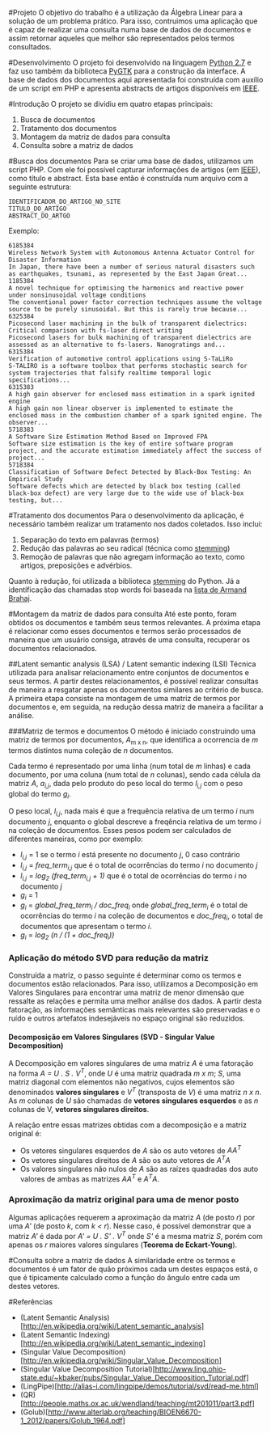 ﻿#Projeto
O objetivo do trabalho é a utilização da Álgebra Linear para a solução de um problema prático.
Para isso, contruimos uma aplicação que é capaz de realizar uma consulta numa base de dados de documentos e assim retornar aqueles que melhor são representados 
pelos termos consultados.

#Desenvolvimento
O projeto foi desenvolvido na linguagem [Python 2.7](http://www.python.org/download/releases/2.7.5/) e faz uso também da biblioteca 
[PyGTK](http://www.pygtk.org/) para a construção da interface. A base de dados dos documentos aqui apresentada foi construída com auxílio de um script 
em PHP e apresenta abstracts de artigos disponíveis em [IEEE](http://ieeexplore.ieee.org/Xplore/home.jsp).

#Introdução
O projeto se dividiu em quatro etapas principais:

1. Busca de documentos
2. Tratamento dos documentos
3. Montagem da matriz de dados para consulta
4. Consulta sobre a matriz de dados

#Busca dos documentos
Para se criar uma base de dados, utilizamos um script PHP. Com ele foi possível capturar informações de artigos (em [IEEE](http://ieeexplore.ieee.org/Xplore/home.jsp)),
como título e abstract.
Esta base então é construída num arquivo com a seguinte estrutura:

```
IDENTIFICADOR_DO_ARTIGO_NO_SITE
TITULO_DO_ARTIGO
ABSTRACT_DO_ARTGO
```

Exemplo:
```
6185384
Wireless Network System with Autonomous Antenna Actuator Control for Disaster Information
In Japan, there have been a number of serious natural disasters such as earthquakes, tsunami, as represented by the East Japan Great...
1185384
A novel technique for optimising the harmonics and reactive power under nonsinusoidal voltage conditions
The conventional power factor correction techniques assume the voltage source to be purely sinusoidal. But this is rarely true because...
6325384
Picosecond laser machining in the bulk of transparent dielectrics: Critical comparison with fs-laser direct writing
Picosecond lasers for bulk machining of transparent dielectrics are assessed as an alternative to fs-lasers. Nanogratings and...
6315384
Verification of automotive control applications using S-TaLiRo
S-TALIRO is a software toolbox that performs stochastic search for system trajectories that falsify realtime temporal logic specifications...
6315383
A high gain observer for enclosed mass estimation in a spark ignited engine
A high gain non linear observer is implemented to estimate the enclosed mass in the combustion chamber of a spark ignited engine. The observer...
5718383
A Software Size Estimation Method Based on Improved FPA
Software size estimation is the key of entire software program project, and the accurate estimation immediately affect the success of project...
5718384
Classification of Software Defect Detected by Black-Box Testing: An Empirical Study
Software defects which are detected by black box testing (called black-box defect) are very large due to the wide use of black-box testing, but...
```

#Tratamento dos documentos
Para o desenvolvimento da aplicação, é necessário também realizar um tratamento nos dados coletados. Isso inclui:

1. Separação do texto em palavras (termos)
2. Redução das palavras ao seu radical (técnica como [stemming](http://en.wikipedia.org/wiki/Stemming))
3. Remoção de palavras que não agregam informação ao texto, como artigos, preposições e advérbios.

Quanto à redução, foi utilizada a biblioteca [stemming](https://bitbucket.org/mchaput/stemming) do Python. Já a identificação das chamadas stop words foi 
baseada na [lista de Armand Brahaj](http://norm.al/2009/04/14/list-of-english-stop-words/).

#Montagem da matriz de dados para consulta
Até este ponto, foram obtidos os documentos e também seus termos relevantes. A próxima etapa é relacionar como esses documentos e termos serão processados de 
maneira que um usuário consiga, através de uma consulta, recuperar os documentos relacionados.

##Latent semantic analysis (LSA) / Latent semantic indexing (LSI)
Técnica utilizada para analisar relacionamento entre conjuntos de documentos e seus termos. A partir destes relacionamentos, é possível realizar consultas de 
maneira a resgatar apenas os documentos similares ao critério de busca. A primeira etapa consiste na montagem de uma matriz de termos por documentos e, 
em seguida, na redução dessa matriz de maneira a facilitar a análise.

###Matriz de termos e documentos
O método é iniciado construindo uma matriz de termos por documentos, *A*<sub>m x n</sub>, que identifica a ocorrencia de *m* termos distintos numa coleção 
de *n* documentos.

Cada termo é representado por uma linha (num total de *m* linhas) e cada documento, por uma coluna (num total de *n* colunas), sendo cada célula da matriz *A*, 
*a<sub>i,j</sub>*, dada pelo produto do peso local do termo *l<sub>i,j</sub>* com o peso global do termo *g<sub>i</sub>*.

O peso local, *l<sub>i,j</sub>*, nada mais é que a frequência relativa de um termo *i* num documento *j*, enquanto o global descreve a freqência relativa 
de um termo *i* na coleção de documentos. Esses pesos podem ser calculados de diferentes maneiras, como por exemplo:

- *l<sub>i,j</sub>* = 1 se o termo *i* está presente no documento *j*, 0 caso contrário
- *l<sub>i,j</sub>* = *freq_term<sub>i,j</sub>* que é o total de ocorrências do termo *i* no documento *j*
- *l<sub>i,j</sub>* = *log<sub>2</sub> (freq_term<sub>i,j</sub> + 1)* que é o total de ocorrências do termo *i* no documento *j*
- *g<sub>i</sub>* = 1
- *g<sub>i</sub>* = *global_freq_term<sub>i</sub> / doc_freq<sub>i</sub>* onde *global_freq_term<sub>i</sub>* é o total de ocorrências do termo *i* 
na coleção de documentos e *doc_freq<sub>i</sub>*, o total de documentos que apresentam o termo *i*.
- *g<sub>i</sub>* = *log<sub>2</sub> (n / (1 + doc_freq<sub>i</sub>))*

### Aplicação do método SVD para redução da matriz
Construída a matriz, o passo seguinte é determinar como os termos e documentos estão relacionados. Para isso, utilizamos a Decomposição em Valores Singulares 
para encontrar uma matriz de menor dimensão que ressalte as relações e permita uma melhor análise dos dados. A partir desta fatoração, as informações 
semânticas mais relevantes são preservadas e o ruído e outros artefatos indesejáveis no espaço original são reduzidos.

#### Decomposição em Valores Singulares (SVD - Singular Value Decomposition)
A Decomposição em valores singulares de uma matriz *A* é uma fatoração na forma *A = U . S . V<sup>T</sup>*, onde *U* é uma matriz quadrada *m x m*; 
*S*, uma matriz diagonal com elementos não negativos, cujos elementos são denominados __valores singulares__ e *V<sup>T</sup>* (transposta de *V*) 
é uma matriz *n x n*. As *m* colunas de *U* são chamadas de __vetores singulares esquerdos__ e as *n* colunas de V, __vetores singulares direitos__.

A relação entre essas matrizes obtidas com a decomposição e a matriz original é:

- Os vetores singulares esquerdos de *A* são os auto vetores de *AA<sup>T</sup>*
- Os vetores singulares direitos de *A* são os auto vetores de *A<sup>T</sup>A*
- Os valores singulares não nulos de *A* são as raízes quadradas dos auto valores de ambas as matrizes *AA<sup>T</sup>* e *A<sup>T</sup>A*.

### Aproximação da matriz original para uma de menor posto
Algumas aplicações requerem a aproximação da matriz *A* (de posto *r*) por uma *A'* (de posto *k*, com *k < r*). Nesse caso, é possível demonstrar 
que a matriz *A'* é dada por *A' = U . S' . V<sup>T</sup>* onde *S'* é a mesma matriz *S*, porém com apenas os *r* maiores valores singulares 
(__Teorema de Eckart-Young__).

#Consulta sobre a matriz de dados
A similaridade entre os termos e documentos é um fator de quão próximos cada um destes espaços está, o que é tipicamente calculado como a função do ângulo
entre cada um destes vetores.

#Referências
- (Latent Semantic Analysis)[http://en.wikipedia.org/wiki/Latent_semantic_analysis]
- (Latent Semantic Indexing)[http://en.wikipedia.org/wiki/Latent_semantic_indexing]
- (Singular Value Decomposition)[http://en.wikipedia.org/wiki/Singular_Value_Decomposition]
- (Singular Value Decomposition Tutorial)[http://www.ling.ohio-state.edu/~kbaker/pubs/Singular_Value_Decomposition_Tutorial.pdf]
- (LingPipe)[http://alias-i.com/lingpipe/demos/tutorial/svd/read-me.html]
- (QR)[http://people.maths.ox.ac.uk/wendland/teaching/mt201011/part3.pdf]
- (Golub)[http://www.alterlab.org/teaching/BIOEN6670-1_2012/papers/Golub_1964.pdf]
